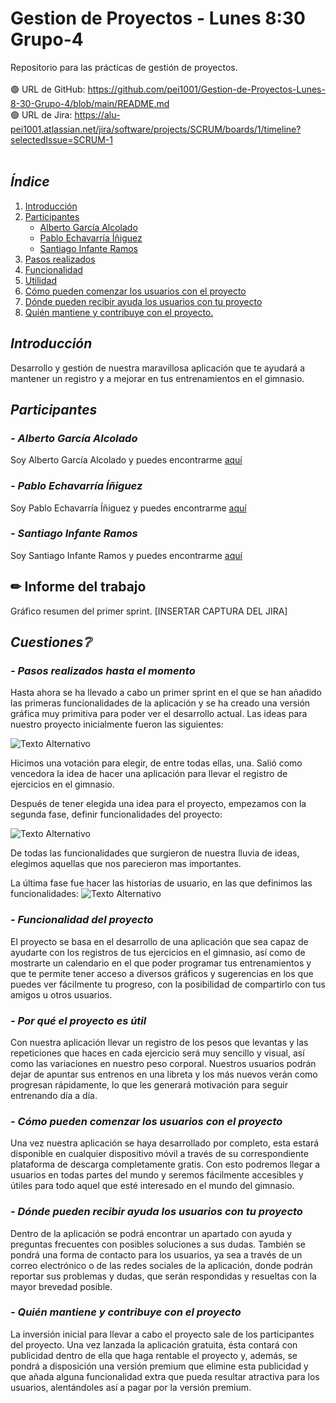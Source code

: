 # Gestion de Proyectos - Lunes 8:30 Grupo-4
Repositorio para las prácticas de gestión de proyectos.
<br><br>
🟢 URL de GitHub: https://github.com/pei1001/Gestion-de-Proyectos-Lunes-8-30-Grupo-4/blob/main/README.md
<br>
🟢 URL de Jira: https://alu-pei1001.atlassian.net/jira/software/projects/SCRUM/boards/1/timeline?selectedIssue=SCRUM-1
<br><br>


## _Índice_
1. [Introducción](#introducción)
2. [Participantes](#participantes)
   - [Alberto García Alcolado](#alberto-garcía-alcolado)
   - [Pablo Echavarría Íñiguez](#pablo-echavarría-íñiguez)
   - [Santiago Infante Ramos](#santiago-infante-ramos)
3. [Pasos realizados](#pasos-realizados-hasta-el-momento)
4. [Funcionalidad](#funcionalidad)
5. [Utilidad](#por-qué-el-proyecto-es-útil)
6. [Cómo pueden comenzar los usuarios con el proyecto](#cómo-pueden-comenzar-los-usuarios-con-el-proyecto)
7. [Dónde pueden recibir ayuda los usuarios con tu proyecto](#dónde-pueden-recibir-ayuda-los-usuarios-con-tu-proyecto)
8. [Quién mantiene y contribuye con el proyecto.](#quién-mantiene-y-contribuye-con-el-proyecto)

## _Introducción_
Desarrollo y gestión de nuestra maravillosa aplicación que te ayudará a mantener un registro y a mejorar en tus entrenamientos en el gimnasio.

## _Participantes_

### _- Alberto García Alcolado_
  Soy Alberto García Alcolado y puedes encontrarme [aquí](https://github.com/albeerto22)
    
### _- Pablo Echavarría Íñiguez_
  Soy Pablo Echavarría Íñiguez y puedes encontrarme [aquí](https://github.com/pei1001)

### _- Santiago Infante Ramos_
Soy Santiago Infante Ramos y puedes encontrarme [aquí](https://github.com/Santiii02)

## ✏ Informe del trabajo
Gráfico resumen del primer sprint. [INSERTAR CAPTURA DEL JIRA]

## _Cuestiones❔_
### _- Pasos realizados hasta el momento_ 
Hasta ahora se ha llevado a cabo un primer sprint en el que se han añadido las primeras funcionalidades de la aplicación y se ha creado una versión gráfica muy primitiva para poder ver el desarrollo actual.
Las ideas para nuestro proyecto inicialmente fueron las siguientes:

![Texto Alternativo](https://github.com/pei1001/Gestion-de-Proyectos-Lunes-8-30-Grupo-4/blob/main/Captura1.JPG)

Hicimos una votación para elegir, de entre todas ellas, una. Salió como vencedora la idea de hacer una aplicación para llevar el registro de ejercicios en el gimnasio.

Después de tener elegida una idea para el proyecto, empezamos con la segunda fase,  definir funcionalidades del proyecto:

![Texto Alternativo](https://github.com/pei1001/Gestion-de-Proyectos-Lunes-8-30-Grupo-4/blob/main/Captura2.JPG)

De todas las funcionalidades que surgieron de nuestra lluvia de ideas, elegimos aquellas que nos parecieron mas importantes.

La última fase fue hacer las historias de usuario, en las que definimos las funcionalidades:
![Texto Alternativo](https://github.com/pei1001/Gestion-de-Proyectos-Lunes-8-30-Grupo-4/blob/main/Captura3.JPG)

### _- Funcionalidad del proyecto_
El proyecto se basa en el desarrollo de una aplicación que sea capaz de ayudarte con los registros de tus ejercicios en el gimnasio, así como de mostrarte un calendario en el que poder programar tus entrenamientos y que te permite tener acceso a diversos gráficos y sugerencias en los que puedes ver fácilmente tu progreso, con la posibilidad de compartirlo con tus amigos u otros usuarios.

### _- Por qué el proyecto es útil_
Con nuestra aplicación llevar un registro de los pesos que levantas y las repeticiones que haces en cada ejercicio será muy sencillo y visual, así como las variaciones en nuestro peso corporal.
Nuestros usuarios podrán dejar de apuntar sus entrenos en una libreta y los más nuevos verán como progresan rápidamente, lo que les generará motivación para seguir entrenando día a día.
  
### _- Cómo pueden comenzar los usuarios con el proyecto_
Una vez nuestra aplicación se haya desarrollado por completo, esta estará disponible en cualquier dispositivo móvil a través de su correspondiente plataforma de descarga completamente gratis.
Con esto podremos llegar a usuarios en todas partes del mundo y seremos fácilmente accesibles y útiles para todo aquel que esté interesado en el mundo del gimnasio.
  
### _- Dónde pueden recibir ayuda los usuarios con tu proyecto_
Dentro de la aplicación se podrá encontrar un apartado con ayuda y preguntas frecuentes con posibles soluciones a sus dudas.
También se pondrá una forma de contacto para los usuarios, ya sea a través de un correo electrónico o de las redes sociales de la aplicación, donde podrán reportar sus problemas y dudas, que serán respondidas y resueltas con la mayor brevedad posible.
  
### _- Quién mantiene y contribuye con el proyecto_
La inversión inicial para llevar a cabo el proyecto sale de los participantes del proyecto.
Una vez lanzada la aplicación gratuita, ésta contará con publicidad dentro de ella que haga rentable el proyecto y, además, se pondrá a disposición una versión premium que elimine esta publicidad y que añada alguna funcionalidad extra que pueda resultar atractiva para los usuarios, alentándoles así a pagar por la versión premium.
  
